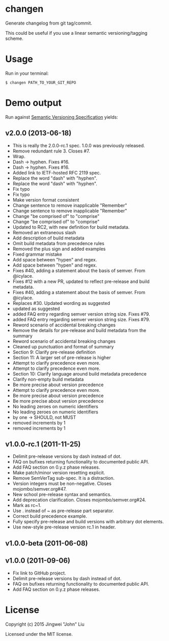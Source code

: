 # changen
Generate changelog from git tag/commit.

This could be useful if you use a linear semantic versioning/tagging scheme.

# Usage
Run in your terminal:

```
$ changen PATH_TO_YOUR_GIT_REPO
```

# Demo output
Run against [Semantic Versioning Specification](https://github.com/mojombo/semver) yields:

## v2.0.0 (2013-06-18)
- This is really the 2.0.0-rc.1 spec. 1.0.0 was previously released.
- Remove redundant rule 3. Closes #7.
- Wrap.
- Dash -> hyphen. Fixes #16.
- Dash -> hyphen. Fixes #16.
- Added link to IETF-hosted RFC 2119 spec.
- Replace the word "dash" with "hyphen".
- Replace the word "dash" with "hyphen".
- Fix typo
- Fix typo
- Make version format consistent
- Change sentence to remove inapplicable "Remember"
- Change sentence to remove inapplicable "Remember"
- Change "be comprised of" to "comprise"
- Change "be comprised of" to "comprise"
- Updated to RC2, with new definition for build metadata.
- Removed an extraneous slash
- Add description of build metadata
- Omit build metadata from precedence rules
- Removed the plus sign and added examples
- Fixed grammar mistake
- Add space between "hypen" and regex.
- Add space between "hypen" and regex.
- Fixes #40, adding a statement about the basis of semver. From @icylace.
- Fixes #12 with a new PR, updated to reflect pre-release and build metadata.
- Fixes #40, adding a statement about the basis of semver. From @icylace.
- Replaces #30. Updated wording as suggested
- updated as suggested
- added FAQ entry regarding semver version string size. Fixes #79.
- added FAQ entry regarding semver version string size. Fixes #79.
- Reword scenario of accidental breaking changes
- Remove the details for pre-release and build metadata from the summary
- Reword scenario of accidental breaking changes
- Cleaned up punctuation and format of summary
- Section 9: Clarify pre-release definition
- Section 11: A larger set of pre-release is higher
- Attempt to clarify precedence even more.
- Attempt to clarify precedence even more.
- Section 10: Clarify language around build metadata precedence
- Clarify non-empty build metadata
- Be more precise about version precedence
- Attempt to clarify precedence even more.
- Be more precise about version precedence
- Be more precise about version precedence
- No leading zeroes on numeric identifiers
- No leading zeroes on numeric identifiers
- by one -> SHOULD, not MUST
- removed increments by 1
- removed increments by 1
## v1.0.0-rc.1 (2011-11-25)
- Delimit pre-release versions by dash instead of dot.
- FAQ on bufixes returning functionality to documented public API.
- Add FAQ section on 0.y.z phase releases.
- Make patch/minor version resetting explicit.
- Remove SemVerTag sub-spec. It is a distraction.
- Version integers must be non-negative. Closes mojombo/semver.org#47.
- New school pre-release syntax and semantics.
- Add deprecation clarification. Closes mojombo/semver.org#24.
- Mark as rc~1.
- Use . instead of ~ as pre-release part separator.
- Correct build precedence example.
- Fully specify pre-release and build versions with arbitrary dot elements.
- Use new-style pre-release version rc.1 in header.
## v1.0.0-beta (2011-06-08)
## v1.0.0 (2011-09-06)
- Fix link to GitHub project.
- Delimit pre-release versions by dash instead of dot.
- FAQ on bufixes returning functionality to documented public API.
- Add FAQ section on 0.y.z phase releases.


# License

Copyright (c) 2015 Jingwei "John" Liu

Licensed under the MIT license.
